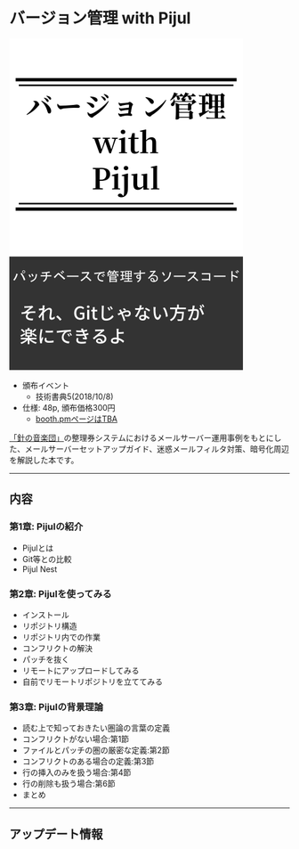 # バージョン管理 with Pijul

![](/assets/img/pijulbook_cover.png)

- 頒布イベント
    - 技術書典5(2018/10/8)
- 仕様: 48p, 頒布価格300円
    - [booth.pmページはTBA]()

[「針の音楽団」](http://harimusic.net/)の整理券システムにおけるメールサーバー運用事例をもとにした、メールサーバーセットアップガイド、迷惑メールフィルタ対策、暗号化周辺を解説した本です。

----

## 内容

### 第1章: Pijulの紹介
* Pijulとは
* Git等との比較
* Pijul Nest

### 第2章: Pijulを使ってみる
* インストール
* リポジトリ構造
* リポジトリ内での作業
* コンフリクトの解決
* パッチを抜く
* リモートにアップロードしてみる
* 自前でリモートリポジトリを立ててみる

### 第3章: Pijulの背景理論
* 読む上で知っておきたい圏論の言葉の定義
* コンフリクトがない場合:第1節
* ファイルとパッチの圏の厳密な定義:第2節
* コンフリクトのある場合の定義:第3節
* 行の挿入のみを扱う場合:第4節
* 行の削除も扱う場合:第6節
* まとめ

----

## アップデート情報
